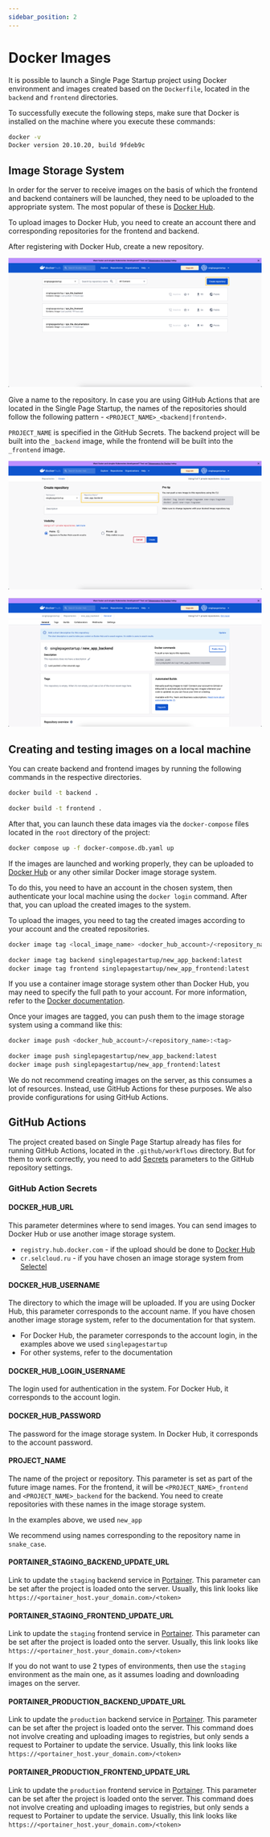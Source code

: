 ```yaml
---
sidebar_position: 2
---
```


# Docker Images

It is possible to launch a Single Page Startup project using Docker environment and images created based on the `Dockerfile`, located in the `backend` and `frontend` directories.

To successfully execute the following steps, make sure that Docker is installed on the machine where you execute these commands:

```bash title="in any folder"
docker -v
Docker version 20.10.20, build 9fdeb9c
```

## Image Storage System

In order for the server to receive images on the basis of which the frontend and backend containers will be launched, they need to be uploaded to the appropriate system. The most popular of these is [Docker Hub](https://hub.docker.com/).

To upload images to Docker Hub, you need to create an account there and corresponding repositories for the frontend and backend.

After registering with Docker Hub, create a new repository.

![Create repo](./img/create-repository.png)

Give a name to the repository. In case you are using GitHub Actions that are located in the Single Page Startup, the names of the repositories should follow the following pattern - `<PROJECT_NAME>_<backend|frontend>`.

`PROJECT_NAME` is specified in the GitHub Secrets. The backend project will be built into the `_backend` image, while the frontend will be built into the `_frontend` image.

![Repo name](./img/add-repo-name.png)

![Created](./img/created.png)

## Creating and testing images on a local machine

You can create backend and frontend images by running the following commands in the respective directories.

```bash title="in backend folder"
docker build -t backend .
```

```bash title="in frontend folder"
docker build -t frontend .
```

After that, you can launch these data images via the `docker-compose` files located in the `root` directory of the project:

```bash title="in root folder"
docker compose up -f docker-compose.db.yaml up
```

If the images are launched and working properly, they can be uploaded to [Docker Hub](https://hub.docker.com/) or any other similar Docker image storage system.

To do this, you need to have an account in the chosen system, then authenticate your local machine using the `docker login` command. After that, you can upload the created images to the system.

To upload the images, you need to tag the created images according to your account and the created repositories.

```bash
docker image tag <local_image_name> <docker_hub_account>/<repository_name>:<tag>
```

```bash title="in any folder"
docker image tag backend singlepagestartup/new_app_backend:latest
docker image tag frontend singlepagestartup/new_app_frontend:latest
```

If you use a container image storage system other than Docker Hub, you may need to specify the full path to your account. For more information, refer to the [Docker documentation](https://docs.docker.com/engine/reference/commandline/push/#all-tags).

Once your images are tagged, you can push them to the image storage system using a command like this:

```bash
docker image push <docker_hub_account>/<repository_name>:<tag>
```

```bash title="in any folder"
docker image push singlepagestartup/new_app_backend:latest
docker image push singlepagestartup/new_app_frontend:latest
```

We do not recommend creating images on the server, as this consumes a lot of resources. Instead, use GitHub Actions for these purposes. We also provide configurations for using GitHub Actions.

## GitHub Actions

The project created based on Single Page Startup already has files for running GitHub Actions, located in the `.github/workflows` directory. But for them to work correctly, you need to add [Secrets](https://docs.github.com/ru/actions/security-guides/encrypted-secrets) parameters to the GitHub repository settings.

### GitHub Action Secrets

#### DOCKER_HUB_URL

This parameter determines where to send images. You can send images to Docker Hub or use another image storage system.

- `registry.hub.docker.com` - if the upload should be done to [Docker Hub](https://hub.docker.com/)
- `cr.selcloud.ru` - if you have chosen an image storage system from [Selectel](https://selectel.ru/services/cloud/container-registry/)

#### DOCKER_HUB_USERNAME

The directory to which the image will be uploaded. If you are using Docker Hub, this parameter corresponds to the account name. If you have chosen another image storage system, refer to the documentation for that system.

- For Docker Hub, the parameter corresponds to the account login, in the examples above we used `singlepagestartup`
- For other systems, refer to the documentation

#### DOCKER_HUB_LOGIN_USERNAME

The login used for authentication in the system. For Docker Hub, it corresponds to the account login.

#### DOCKER_HUB_PASSWORD

The password for the image storage system. In Docker Hub, it corresponds to the account password.

#### PROJECT_NAME

The name of the project or repository. This parameter is set as part of the future image names. For the frontend, it will be `<PROJECT_NAME>_frontend` and `<PROJECT_NAME>_backend` for the backend. You need to create repositories with these names in the image storage system.

In the examples above, we used `new_app`

We recommend using names corresponding to the repository name in `snake_case`.

#### PORTAINER_STAGING_BACKEND_UPDATE_URL

Link to update the `staging` backend service in [Portainer](https://www.portainer.io/). This parameter can be set after the project is loaded onto the server. Usually, this link looks like `https://<portainer_host.your_domain.com>/<token>`

#### PORTAINER_STAGING_FRONTEND_UPDATE_URL

Link to update the `staging` frontend service in [Portainer](https://www.portainer.io/). This parameter can be set after the project is loaded onto the server. Usually, this link looks like `https://<portainer_host.your_domain.com>/<token>`

If you do not want to use 2 types of environments, then use the `staging` environment as the main one, as it assumes loading and downloading images on the server.

#### PORTAINER_PRODUCTION_BACKEND_UPDATE_URL

Link to update the `production` backend service in [Portainer](https://www.portainer.io/). This parameter can be set after the project is loaded onto the server. This command does not involve creating and uploading images to registries, but only sends a request to Portainer to update the service. Usually, this link looks like `https://<portainer_host.your_domain.com>/<token>`

#### PORTAINER_PRODUCTION_FRONTEND_UPDATE_URL

Link to update the `production` frontend service in [Portainer](https://www.portainer.io/). This parameter can be set after the project is loaded onto the server. This command does not involve creating and uploading images to registries, but only sends a request to Portainer to update the service. Usually, this link looks like `https://<portainer_host.your_domain.com>/<token>`
